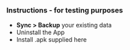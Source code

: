 ### Instructions - for testing purposes
- **Sync > Backup** your existing data
- Uninstall the App
- Install .apk supplied here